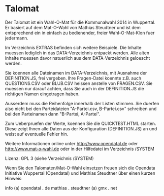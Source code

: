 Talomat
=======

Der Talomat ist ein Wahl-O-Mat für die Kommunalwahl 2014 in Wuppertal.
Er basiert auf dem Mat-O-Wahl von Mathias Steudtner und ist dem entsprechend ein in einfach zu bedienender, freier Wahl-O-Mat-Klon fuer jedermann.

Im Verzeichnis EXTRAS befinden sich weitere Beispiele.
Die Inhalte muessen lediglich in das DATA-Verzeichnis entpackt werden.
Alle alten Inhalte muessen davor natuerlich aus dem DATA-Verzeichnis geloescht werden.

Sie koennen alle Dateinamen im DATA-Verzeichnis, mit Ausnahme der DEFINITION.JS, frei vergeben.
Ihre Fragen-Datei koennte z.B. auch QUESTIONS.CSV oder BLUB.CSV heissen anstelle von FRAGEN.CSV.
Sie muessen nur darauf achten, dass Sie auch in der DEFINITION.JS die richtigen Namen eingetragen haben.

Ausserdem muss die Reihenfolge innerhalb der Listen stimmen.
Sie duerfen also nicht bei den Parteidateien "A-Partei.csv, B-Partei.csv" 
schreiben und bei den Parteinamen dann "B-Partei, A-Partei".

Zum Ueberpruefen der Werte, koennen Sie die QUICKTEST.HTML starten.
Diese zeigt Ihnen alle Daten aus der Konfiguration (DEFINITION.JS) an
und weist auf eventuelle Fehler hin.

Weitere Informationen online unter http://www.opendatal.de oder http://www.mat-o-wahl.de
oder in der Hilfedatei im Verzeichnis /SYSTEM

Lizenz: GPL 3 (siehe Verzeichnis /SYSTEM)

Wenn Sie den Talomaten/Mat-O-Wahl einsetzen freuen sich die Opendata Initiative Wuppertal (Opendatal) und Mathias Steudtner über einen kurzen Hinweis:

info (a) opendatal . de
mathias . steudtner (a) gmx . net

